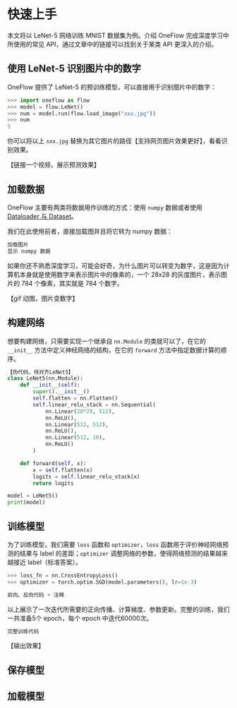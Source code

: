 # 快速上手

本文将以 LeNet-5 网络训练 MNIST 数据集为例。介绍 OneFlow 完成深度学习中所使用的常见 API，通过文章中的链接可以找到关于某类 API 更深入的介绍。

## 使用 LeNet-5 识别图片中的数字

OneFlow 提供了 LeNet-5 的预训练模型，可以直接用于识别图片中的数字：

```python
>>> import oneflow as flow
>>> model = flow.LeNet()
>>> num = model.run(flow.load_image("xxx.jpg"))
>>> num
5
```

你可以将以上 `xxx.jpg` 替换为其它图片的路径【支持网页图片效果更好】，看看识别效果。

【链接一个视频，展示预测效果】

## 加载数据

OneFlow 主要有两类将数据用作训练的方式：使用 `numpy` 数据或者使用 [Dataloader 与 Dataset](https://url)。

我们在此使用前者，直接加载图并且将它转为 numpy 数据：

```python
加载图片
显示 numpy 数据
```

如果你还不熟悉深度学习，可能会好奇，为什么图片可以转变为数字，这是因为计算机本身就是使用数字来表示图片中的像素的，一个 28x28 的灰度图片，表示图片的 784 个像素，其实就是 784 个数字。

【gif 动图，图片变数字】


## 构建网络

想要构建网络，只需要实现一个继承自 `nn.Module` 的类就可以了，在它的 `__init__` 方法中定义神经网络的结构，在它的 `forward` 方法中指定数据计算的顺序。

```python
【伪代码，待对齐LeNet5】
class LeNet5(nn.Module):
    def __init__(self):
        super().__init__()
        self.flatten = nn.Flatten()
        self.linear_relu_stack = nn.Sequential(
            nn.Linear(28*28, 512),
            nn.ReLU(),
            nn.Linear(512, 512),
            nn.ReLU(),
            nn.Linear(512, 10),
            nn.ReLU()
        )

    def forward(self, x):
        x = self.flatten(x)
        logits = self.linear_relu_stack(x)
        return logits

model = LeNet5()
print(model)
```

## 训练模型

为了训练模型，我们需要 `loss` 函数和 `optimizer`，`loss` 函数用于评价神经网络预测的结果与 label 的差距；`optimizer` 调整网络的参数，使得网络预测的结果越来越接近 label（标准答案）。

```python
>>> loss_fn = nn.CrossEntropyLoss()
>>> optimizer = torch.optim.SGD(model.parameters(), lr=1e-3)
```

```python
前向、反向代码 + 注释
```

以上展示了一次迭代所需要的正向传播、计算梯度、参数更新。完整的训练，我们一共准备5个 epoch，每个 epoch 中迭代60000次。

```python
完整训练代码
```

【输出效果】

## 保存模型

## 加载模型
